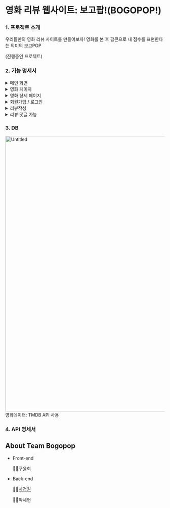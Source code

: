 영화 리뷰 웹사이트: 보고팝!(BOGOPOP!)
=================

### 1. 프로젝트 소개
우리들만의 영화 리뷰 사이트를 만들어보자!
영화를 본 후 팝콘으로 내 점수를 표현한다는 의미의 보고POP

(진행중인 프로젝트)

### 2. 기능 명세서
<details>
  <summary>메인 화면</summary>
    <img width="1280" alt="Untitled2" src="https://github.com/KNUwarriors/bogopop/assets/98182362/832078ea-b5a2-44f9-b032-a7f88e432af6">
    <div>
    <ul>
      <li>메인 이미지: 최신 영화 중 하나를 랜덤으로 출력, 클릭 시 해당 영화 상세페이지로 이동</li>
      <li>이번 주 인기 영화 출력(좌우 화살표 버튼으로 드래그 기능), 영화포스터 클릭 시 해당 영화 상세페이지로 이동</li>
    </ul>
  </div>
</details>

<details>
  <summary>영화 페이지</summary>
    <img width="1269" alt="Untitled3" src="https://github.com/KNUwarriors/bogopop/assets/98182362/cad33351-a9ba-4c85-a39d-fcdef02403c0">
    <div>
    <ul>
      <li>이번 주 인기 영화 출력(좌우 화살표 버튼으로 드래그 기능), 영화포스터 클릭 시 해당 영화페이지로 이동</li>
      <li>장르 별 영화 출력(좌우 화살표 버튼으로 드래그 기능), 영화포스터 클릭 시 해당 영화페이지로 이동</li>
    </ul>
  </div>
</details>

<details>
  <summary>영화 상세 페이지</summary>
    <img width="1269" alt="Untitled8" src="https://github.com/KNUwarriors/bogopop/assets/98182362/ac263224-47f0-455a-abb2-3cd3e66567c7">
    <div>
    <ul>
      <li>영화 포스터 하단의 하트버튼으로 '영화 좋아요' 기능 가능</li>
      <li>영화의 상세정보(감독, 배우, 줄거리) 출력</li>
      li>영화 예고편 영상 출</li>
    </ul>
  </div>
</details>

<details>
  <summary> 회원가입 / 로그인 </summary>
    <img width="1280" alt="Untitled4" src="https://github.com/KNUwarriors/bogopop/assets/98182362/3d758500-a5ce-4d97-8aad-b61ec149a6dd">
    <div>
    <ul>
      <li>우측 상단의 로그인 버튼 클릭 시 팝업창을 출력</li>
      <li>로그인 하지 않은 사용자가 영화리뷰, 좋아요 등의 기능을 수행하려할 때 로그인 팝업창 생성</li>
    </ul>
  </div>
    <img width="1278" alt="Untitled5" src="https://github.com/KNUwarriors/bogopop/assets/98182362/3056a5f6-d933-4126-bcde-baf26c2985a1">
    <div>
    <ul>
      <li>로그인 창 아래 '보고팝이 처음이신가요?' 문장을 클릭 시, 회원가입 팝업창 출력</li>
    </ul>
  </div>
  
</details>

<details>
  <summary> 리뷰작성 </summary>
    <img width="1045" alt="Untitled6" src="https://github.com/KNUwarriors/bogopop/assets/98182362/d2fe49f7-8163-4105-aa65-1bbdd819d558">
    
    <div>
    <ul>
      <li>영화 상세 페이지에서 영화 포스터 하단의 '리뷰쓰기' 버튼을 클릭 시 팝업창 출력</li>
      <li>팝업창의 팝콘 이미지를 클릭하여 0.5단위의 팝콘점수 등록 가능</li>
      <li>영화 리뷰 작성 박스의 크는 사용자가 작성하는 리뷰의 길이만큼 동적으로 증가한다. </li>
      <li>작성된 리뷰의 오른쪽 하트 버튼을 통하여 리뷰에 좋아요 가능 </li>
    </ul>
  </div>
</details>

<details>
  <summary> 리뷰 댓글 가능 </summary>  
    <img width="988" alt="Untitled7" src="https://github.com/KNUwarriors/bogopop/assets/98182362/62c89627-dfdf-4c1a-89e6-d0a047811c19">
    <div>
    <ul>
      <li>리뷰 우측의 메세지이모티콘 클릭 시, 해당 리뷰에 댓글을 달 수 있다</li>
      <li>리뷰의 댓글은 '댓글보기' 버튼을 통하여 확인 할 수 있다. (토글형식)</li>
    
    </ul>
  </div>
</details>

### 3. DB 
<img width="872" alt="Untitled" src="https://github.com/KNUwarriors/bogopop/assets/98182362/c282c70e-8303-4507-8d90-802983f57a30">
<br>
영화데이터: TMDB API 사용

### 4. API 명세서


About Team Bogopop
-------------------------
<div>
    <ul>
      <li>Front-end</li>
      <p>👩‍💻구윤희</p>
      <li>Back-end</li>
      <p>👩‍💻<a href="https://github.com/scysrg">차정원</a></p>
       <p>👩‍💻박세현</p>
    </ul>
</div>
